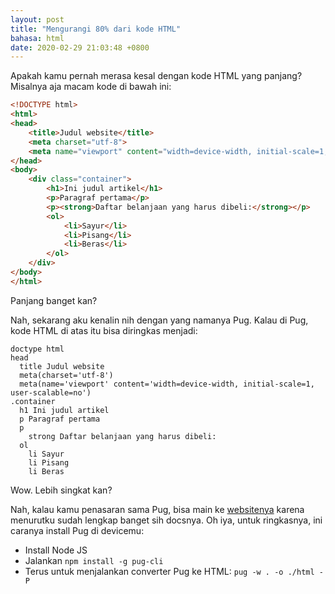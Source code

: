 ```yaml
---
layout: post
title: "Mengurangi 80% dari kode HTML"
bahasa: html
date: 2020-02-29 21:03:48 +0800
---
```


Apakah kamu pernah merasa kesal dengan kode HTML yang panjang? Misalnya aja macam kode di bawah ini:

```html
<!DOCTYPE html>
<html>
<head>
	<title>Judul website</title>
	<meta charset="utf-8">
	<meta name="viewport" content="width=device-width, initial-scale=1, user-scalable=no">
</head>
<body>
	<div class="container">
		<h1>Ini judul artikel</h1>
		<p>Paragraf pertama</p>
		<p><strong>Daftar belanjaan yang harus dibeli:</strong></p>
		<ol>
			<li>Sayur</li>
			<li>Pisang</li>
			<li>Beras</li>
		</ol>
	</div>
</body>
</html>
```

Panjang banget kan?

Nah, sekarang aku kenalin nih dengan yang namanya Pug. Kalau di Pug, kode HTML di atas itu bisa diringkas menjadi:

```slim
doctype html
head
  title Judul website
  meta(charset='utf-8')
  meta(name='viewport' content='width=device-width, initial-scale=1, user-scalable=no')
.container
  h1 Ini judul artikel
  p Paragraf pertama
  p
    strong Daftar belanjaan yang harus dibeli:
  ol
    li Sayur
    li Pisang
    li Beras
```

Wow. Lebih singkat kan?

Nah, kalau kamu penasaran sama Pug, bisa main ke [websitenya](https://pugjs.org/api/getting-started.html) karena menurutku sudah lengkap banget sih docsnya. Oh iya, untuk ringkasnya, ini caranya install Pug di devicemu:

- Install Node JS
- Jalankan `npm install -g pug-cli`
- Terus untuk menjalankan converter Pug ke HTML: `pug -w . -o ./html -P`